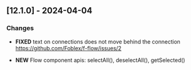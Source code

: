 ## [12.1.0] - 2024-04-04
### Changes

- **FIXED** text on connections does not move behind the connection https://github.com/Foblex/f-flow/issues/2

- **NEW** Flow component apis: selectAll(), deselectAll(), getSelected()
